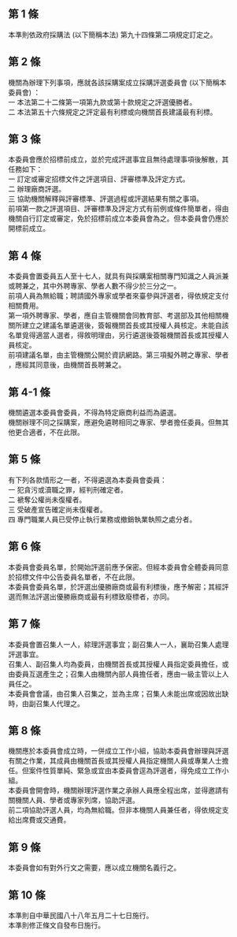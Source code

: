 第 1 條
-------
本準則依政府採購法 (以下簡稱本法) 第九十四條第二項規定訂定之。

第 2 條
-------
機關為辦理下列事項，應就各該採購案成立採購評選委員會 (以下簡稱本  
委員會) ：  
一  本法第二十二條第一項第九款或第十款規定之評選優勝者。  
二  本法第五十六條規定之評定最有利標或向機關首長建議最有利標。

第 3 條
-------
本委員會應於招標前成立，並於完成評選事宜且無待處理事項後解散，其  
任務如下：  
一  訂定或審定招標文件之評選項目、評審標準及評定方式。  
二  辦理廠商評選。  
三  協助機關解釋與評審標準、評選過程或評選結果有關之事項。  
前項第一款之評選項目、評審標準及評定方式有前例或條件簡單者，得由  
機關自行訂定或審定，免於招標前成立本委員會為之。但本委員會仍應於  
開標前成立。

第 4 條
-------
本委員會置委員五人至十七人，就具有與採購案相關專門知識之人員派兼  
或聘兼之，其中外聘專家、學者人數不得少於三分之一。  
前項人員為無給職；聘請國外專家或學者來臺參與評選者，得依規定支付  
相關費用。  
第一項外聘專家、學者，應自主管機關會同教育部、考選部及其他相關機  
關所建立之建議名單遴選後，簽報機關首長或其授權人員核定。未能自該  
名單覓得適當人選者，得敘明理由，另行遴選後簽報機關首長或其授權人  
員核定。  
前項建議名單，由主管機關公開於資訊網路。第三項擬外聘之專家、學者  
，應經其同意後，由機關首長聘兼之。

第 4-1 條
---------
機關遴選本委員會委員，不得為特定廠商利益而為遴選。                
機關辦理不同之採購案，應避免遴聘相同之專家、學者擔任委員。但無其  
他更合適者，不在此限。

第 5 條
-------
有下列各款情形之一者，不得遴選為本委員會委員：  
一  犯貪污或瀆職之罪，經判刑確定者。  
二  褫奪公權尚未復權者。  
三  受破產宣告確定尚未復權者。  
四  專門職業人員已受停止執行業務或撤銷執業執照之處分者。

第 6 條
-------
本委員會委員名單，於開始評選前應予保密。但經本委員會全體委員同意  
於招標文件中公告委員名單者，不在此限。                            
本委員會委員名單，於評選出優勝廠商或最有利標後，應予解密；其經評  
選而無法評選出優勝廠商或最有利標致廢標者，亦同。

第 7 條
-------
本委員會置召集人一人，綜理評選事宜；副召集人一人，襄助召集人處理  
評選事宜。                                                        
召集人、副召集人均為委員，由機關首長或其授權人員指定委員擔任，或  
由委員互選產生之；召集人由機關內部人員擔任者，應由一級主管以上人  
員任之。                                                          
本委員會會議，由召集人召集之，並為主席；召集人未能出席或因故出缺  
時，由副召集人代理之。

第 8 條
-------
機關應於本委員會成立時，一併成立工作小組，協助本委員會辦理與評選  
有關之作業，其成員由機關首長或其授權人員指定機關人員或專業人士擔  
任。但案件性質單純、緊急或宜由本委員會逕為評選者，得免成立工作小  
組。                                                              
本委員會開會時，機關辦理評選作業之承辦人員應全程出席，並得邀請有  
關機關人員、學者或專家列席，協助評選。                            
前二項協助評選人員，均為無給職。但非本機關人員兼任者，得依規定支  
給出席費或交通費。

第 9 條
-------
本委員會如有對外行文之需要，應以成立機關名義行之。

第 10 條
--------
本準則自中華民國八十八年五月二十七日施行。  
本準則修正條文自發布日施行。

